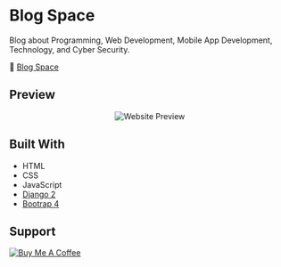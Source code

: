 # Blog Space
Blog about Programming, Web Development, Mobile App Development, Technology, and Cyber Security.

:blue_book: [Blog Space](https://blog.arwildo.space)


## Preview
<p align="center">
  <img src="https://arwildo.github.io/assets/images/blog-space.png?raw=true" alt="Website Preview"/>
</p>


## Built With

* HTML
* CSS
* JavaScript
* [Django 2](https://github.com/django/django)
* [Bootrap 4](https://github.com/twbs/bootstrap)


## Support

<a href="https://www.buymeacoffee.com/Arwildo " target="_blank"><img src="https://www.buymeacoffee.com/assets/img/custom_images/white_img.png" alt="Buy Me A Coffee" style="height: auto !important;width: auto !important;" ></a>
